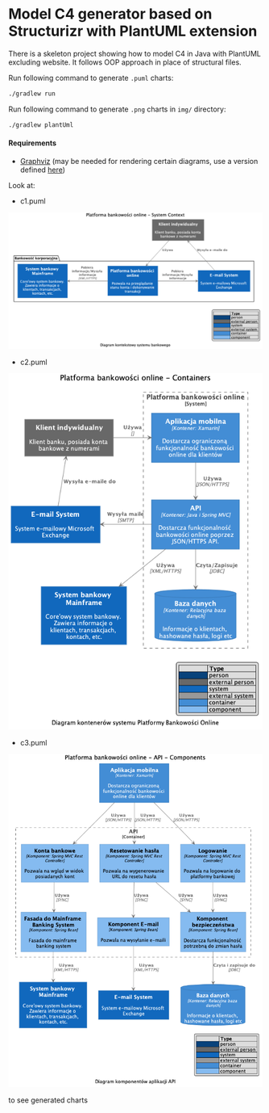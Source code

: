 # Model C4 generator based on Structurizr with PlantUML extension

There is a skeleton project showing how to model C4 in Java with PlantUML 
excluding website. It follows OOP approach in place of  structural files.

Run following command to generate `.puml` charts:
```sh
./gradlew run
```

Run following command to generate `.png` charts in `img/` directory:
```sh
./gradlew plantUml
```

#### Requirements

* [Graphviz](https://www.graphviz.org/download/) (may be needed for rendering certain diagrams, use a version defined [here](http://plantuml.com/graphviz-dot))

Look at:
* c1.puml

![](img/c1.png)

* c2.puml

![](img/c2.png)

* c3.puml

![](img/c3.png)

to see generated charts
